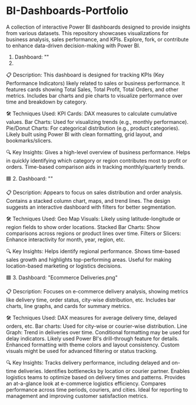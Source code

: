 # BI-Dashboards-Portfolio
A collection of interactive Power BI dashboards designed to provide insights from various datasets. This repository showcases visualizations for business analysis, sales performance, and KPIs. Explore, fork, or contribute to enhance data-driven decision-making with Power BI.

1. Dashboard: ""
2. 
📋 Description:
This dashboard is designed for tracking KPIs (Key Performance Indicators) likely related to sales or business performance.
It features cards showing Total Sales, Total Profit, Total Orders, and other metrics.
Includes bar charts and pie charts to visualize performance over time and breakdown by category.

🛠️ Techniques Used:
KPI Cards: DAX measures to calculate cumulative values.
Bar Charts: Used for visualizing trends (e.g., monthly performance).
Pie/Donut Charts: For categorical distribution (e.g., product categories).
Likely built using Power BI with clean formatting, grid layout, and bookmarks/slicers.

🔍 Key Insights:
Gives a high-level overview of business performance.
Helps in quickly identifying which category or region contributes most to profit or orders.
Time-based comparison aids in tracking monthly/quarterly trends.

🟦 2. Dashboard: ""

📋 Description:
Appears to focus on sales distribution and order analysis.
Contains a stacked column chart, maps, and trend lines.
The design suggests an interactive dashboard with filters for better segmentation.

🛠️ Techniques Used:
Geo Map Visuals: Likely using latitude-longitude or region fields to show order locations.
Stacked Bar Charts: Show comparisons across regions or product lines over time.
Filters or Slicers: Enhance interactivity for month, year, region, etc.

🔍 Key Insights:
Helps identify regional performance.
Shows time-based sales growth and highlights top-performing areas.
Useful for making location-based marketing or logistics decisions.

🟦 3. Dashboard: "Ecommerce Deliveries.png"

📋 Description:
Focuses on e-commerce delivery analysis, showing metrics like delivery time, order status, city-wise distribution, etc.
Includes bar charts, line graphs, and cards for summary metrics.

🛠️ Techniques Used:
DAX measures for average delivery time, delayed orders, etc.
Bar charts: Used for city-wise or courier-wise distribution.
Line Graph: Trend in deliveries over time.
Conditional formatting may be used for delay indicators.
Likely used Power BI's drill-through feature for details.
Enhanced formatting with theme colors and layout consistency.
Custom visuals might be used for advanced filtering or status tracking.

🔍 Key Insights:
Tracks delivery performance, including delayed and on-time deliveries.
Identifies bottlenecks by location or courier partner.
Enables logistics teams to optimize based on delivery times and patterns.
Provides an at-a-glance look at e-commerce logistics efficiency.
Compares performance across time periods, couriers, and cities.
Ideal for reporting to management and improving customer satisfaction metrics.




